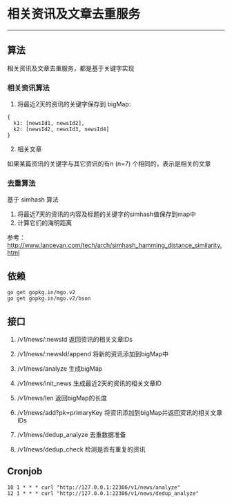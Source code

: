 # 相关资讯及文章去重服务
------

## 算法

相关资讯及文章去重服务，都是基于关键字实现

### 相关资讯算法

1. 将最近2天的资讯的关键字保存到 bigMap:
```
{
  k1: [newsId1, newsId2],
  k2: [newsId2, newsId3, newsId4]
}

```
2. 相关文章

如果某篇资讯的关键字与其它资讯的有n (n=7) 个相同的，表示是相关的文章


### 去重算法

基于 simhash 算法

1. 将最近7天的资讯的内容及标题的关键字的simhash值保存到map中
2. 计算它们的海明距离

参考：
http://www.lanceyan.com/tech/arch/simhash_hamming_distance_similarity.html


## 依赖

```
go get gopkg.in/mgo.v2
go get gopkg.in/mgo.v2/bson
```

## 接口

1. /v1/news/:newsId  返回资讯的相关文章IDs

2. /v1/news/:newsId/append 将新的资讯添加到bigMap中

3. /v1/news/analyze 生成bigMap

4. /v1/news/init_news 生成最近2天的资讯的相关文章ID

5. /v1/news/len  返回bigMap的长度

6. /v1/news/add?pk=primaryKey  将资讯添加到bigMap并返回资讯的相关文章IDs

7. /v1/news/dedup_analyze  去重数据准备

8. /v1/news/dedup_check  检测是否有重复的资讯

## Cronjob

```
10 1 * * * curl "http://127.0.0.1:22306/v1/news/analyze"
12 1 * * * curl "http://127.0.0.1:22306/v1/news/dedup_analyze"
```